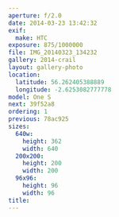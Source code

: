 ```yaml
---
aperture: f/2.0
date: 2014-03-23 13:42:32
exif:
  make: HTC
exposure: 875/1000000
file: IMG_20140323_134232
gallery: 2014-crail
layout: gallery-photo
location:
  latitude: 56.262405388889
  longitude: -2.6253082777778
model: One S
next: 39f52a8
ordering: 1
previous: 78ac925
sizes:
  640w:
    height: 362
    width: 640
  200x200:
    height: 200
    width: 200
  96x96:
    height: 96
    width: 96
title: 
---
```

